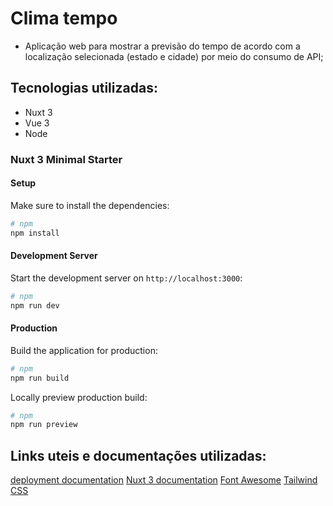 # Clima tempo

* Aplicação web para mostrar a previsão do tempo de acordo com a localização selecionada (estado e cidade) por meio do consumo de API;

## Tecnologias utilizadas:
- Nuxt 3
- Vue 3
- Node

### Nuxt 3 Minimal Starter

#### Setup

Make sure to install the dependencies:

```bash
# npm
npm install
```

#### Development Server

Start the development server on `http://localhost:3000`:

```bash
# npm
npm run dev
```

#### Production

Build the application for production:

```bash
# npm
npm run build
```

Locally preview production build:

```bash
# npm
npm run preview
```

## Links uteis e documentações utilizadas:

[deployment documentation](https://nuxt.com/docs/getting-started/deployment)
[Nuxt 3 documentation](https://nuxt.com/docs/getting-started/introduction)
[Font Awesome](https://docs.fontawesome.com/web/use-with/vue/use-with/#nuxt)
[Tailwind CSS](https://tailwindcss.com/docs/guides/nuxtjs)